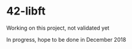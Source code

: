 # 42-libft
Working on this project, not validated yet

In progress, hope to be done in December 2018
